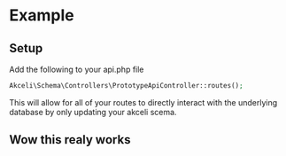 # Example

## Setup

Add the following to your api.php file
```php
Akceli\Schema\Controllers\PrototypeApiController::routes();
```
This will allow for all of your routes to directly interact with the underlying database by only updating your akceli scema.


## Wow this realy works
